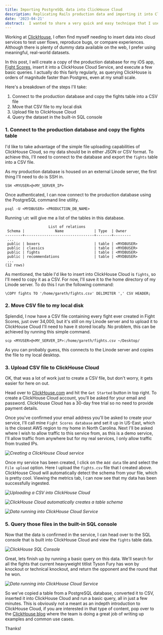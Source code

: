 ```yaml
---
title: Importing PostgreSQL data into ClickHouse Cloud
description: Replicating Rails production data and importing it into ClickHouse Cloud.
date: '2023-04-21'
abstract:  I wanted to share a very quick and easy technique that I use to insert data from my iOS app, Fight Scores, into a ClickHouse Cloud service.
---
```


Working at [ClickHouse]('https://clickhouse.com/'), I often find myself needing to insert data into cloud services to test user flows, reproduce bugs, or compare experiences. Although there is plenty of dummy data available on the web, I prefer using meaningful, real-world datasets.

In this post, I will create a copy of the production database for my iOS app, [Fight Scores]('https://fightscores.co/'), insert it into a ClickHouse Cloud Service, and execute a few basic queries. I actually do this fairly regularly, as querying ClickHouse is orders of magnitude faster than Postgres, even at my small scale.

Here's a breakdown of the steps I'll take:

1. Connect to the production database and copy the fights table into a CSV file
2. Move that CSV file to my local disk
4. Upload file to ClickHouse Cloud
5. Query the dataset in the built-in SQL console


### 1. Connect to the production database and copy the fights table

I'd like to take advantage of the simple file uploading capabilities of ClickHouse Cloud, so my data should be in either JSON or CSV format. To achieve this, I'll need to connect to the database and export the `fights` table into a CSV file.

As my production database is housed on an external Linode server, the first thing I'll need to do is SSH in.

```
SSH <MYUSER>@<MY_SERVER_IP>
```
Once authenticated, I can now connect to the production database using the PostgreSQL command line utility. 

```
psql -U <MYDBUSER> <PRODUCTION_DB_NAME>
```

Running `\dt` will give me a list of the tables in this database.

```
                    List of relations
 Schema |              Name              | Type  | Owner
--------+--------------------------------+-------+--------
 ...
 public | boxers                         | table | <MYDBUSER>
 public | classics                       | table | <MYDBUSER>
 public | fights                         | table | <MYDBUSER>
 public | recommendations                | table | <MYDBUSER>
 ...
(12 rows)
```

As mentioned, the table I'd like to insert into ClickHouse Cloud is `fights`, so I'll need to copy it as a CSV. For now, I'll save it to the home directory of my Linode server. To do this I run the following command:

```
\COPY fights TO '/home/gareth/fights.csv' DELIMITER ',' CSV HEADER;
``` 

### 2. Move CSV file to my local disk
Splendid, I now have a CSV file containing every fight ever created in Fight Scores, just over 34,000, but it's still on my Linode server and to upload it to ClickHouse Cloud I'll need to have it stored locally. No problem, this can be achieved by running this simple command.

```
scp <MYUSER>@<MY_SERVER_IP>:/home/gareth/fights.csv ~/Desktop/
```

As you can probably guess, this connects to the Linode server and copies the file to my local desktop.


### 3. Upload CSV file to ClickHouse Cloud
OK, that was a lot of work just to create a CSV file, but don't worry, it gets easier for here on out.

Head over to [ClickHouse.com](https://clickhouse.com/) and hit the `Get Started` button in top right. To create a ClickHouse Cloud account, you'll be asked for your email and password. ClickHouse Cloud has a 30-day free trial so no need to provide payment details. 

Once you've confirmed your email address you'll be asked to create your service, I'll call mine `Fight Scores database` and set it up in US-East, which is the closest AWS region to my home in North Carolina. Next I'll be asked where I wish to allow traffic to this service from, as this is a demo service, I'll allow traffic from anywhere but for my real services, I only allow traffic from trusted IPs.

*![Creating a ClickHouse Cloud service](/assets/images/posts/clickhouse/ch-create-service.png "Creating a ClickHouse Cloud service")*

Once my service has been created, I click on the `Add data` tile and select the `File upload` option. Here I upload the `fights.csv` file that I created above. ClickHouse Cloud will automatically detect the schema from your file, which is pretty cool. Viewing the metrics tab, I can now see that my data has been successfully ingested.

*![Uploading a CSV into ClickHouse Cloud](/assets/images/posts/clickhouse/ch-file-upload.png "Uploading a CSV into ClickHouse Cloud")*

*![ClickHouse Cloud automatically creates a table schema](/assets/images/posts/clickhouse/ch-file-upload.png "ClickHouse Cloud automatically creates a table schema")*

*![Data running into ClickHouse Cloud Service](/assets/images/posts/clickhouse/ch-data-in.png "Data running into ClickHouse Cloud Service")*

### 5. Query those files in the built-in SQL console
Now that the data is confirmed in the service, I can head over to the SQL console that is built into ClickHouse Cloud and view the `fights` table data.

*![ClickHouse SQL Console](/assets/images/posts/clickhouse/ch-sql-console.png "ClickHouse SQL Console")*

Great, lets finish up by running a basic query on this data. We'll search for all the fights that current heavyweight titlist Tyson Fury has won by knockout or technical knockout, and return the opponent and the round that he won. 

*![Data running into ClickHouse Cloud Service](/assets/images/posts/clickhouse/ch-fight-query-border.png "Data running into ClickHouse Cloud Service")*

So we've copied a table from a PostgreSQL database, converted it to CSV, inserted it into ClickHouse Cloud and run a basic query, all in just a few minutes. This is obviously not a meant as an indepth introduction to ClickHouse Cloud, if you are interested in that type of content, pop over to the [ClickHouse blog](https://clickhouse.com/blog/) where the team is doing a great job of writing up examples and common use cases.

Thanks! 